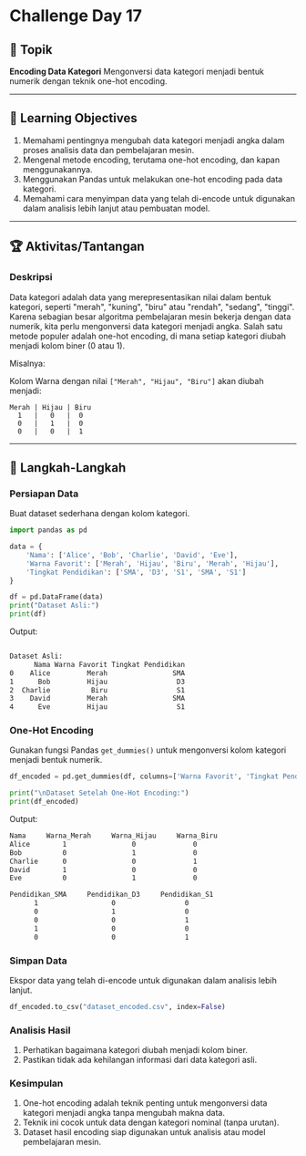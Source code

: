 # Challenge Day 17

## 📝 Topik
**Encoding Data Kategori**
Mengonversi data kategori menjadi bentuk numerik dengan teknik one-hot encoding.

---

## 🎯 Learning Objectives
1. Memahami pentingnya mengubah data kategori menjadi angka dalam proses analisis data dan pembelajaran mesin.
2. Mengenal metode encoding, terutama one-hot encoding, dan kapan menggunakannya.
3. Menggunakan Pandas untuk melakukan one-hot encoding pada data kategori.
4. Memahami cara menyimpan data yang telah di-encode untuk digunakan dalam analisis lebih lanjut atau pembuatan model.


---

## 🏆 Aktivitas/Tantangan

### Deskripsi
Data kategori adalah data yang merepresentasikan nilai dalam bentuk kategori, seperti "merah", "kuning", "biru" atau "rendah", "sedang", "tinggi". Karena sebagian besar algoritma pembelajaran mesin bekerja dengan data numerik, kita perlu mengonversi data kategori menjadi angka. Salah satu metode populer adalah one-hot encoding, di mana setiap kategori diubah menjadi kolom biner (0 atau 1).

Misalnya:

Kolom Warna dengan nilai `["Merah", "Hijau", "Biru"]` akan diubah menjadi:
```
Merah | Hijau | Biru
  1   |   0   |  0
  0   |   1   |  0
  0   |   0   |  1
```

---
## 🚀 Langkah-Langkah

### Persiapan Data
Buat dataset sederhana dengan kolom kategori.
```python
import pandas as pd

data = {
    'Nama': ['Alice', 'Bob', 'Charlie', 'David', 'Eve'],
    'Warna Favorit': ['Merah', 'Hijau', 'Biru', 'Merah', 'Hijau'],
    'Tingkat Pendidikan': ['SMA', 'D3', 'S1', 'SMA', 'S1']
}

df = pd.DataFrame(data)
print("Dataset Asli:")
print(df)
```
Output:
```bash

Dataset Asli:
      Nama Warna Favorit Tingkat Pendidikan
0    Alice         Merah                SMA
1      Bob         Hijau                 D3
2  Charlie          Biru                 S1
3    David         Merah                SMA
4      Eve         Hijau                 S1
```

### One-Hot Encoding
Gunakan fungsi Pandas `get_dummies()` untuk mengonversi kolom kategori menjadi bentuk numerik.
```python
df_encoded = pd.get_dummies(df, columns=['Warna Favorit', 'Tingkat Pendidikan'], prefix=['Warna', 'Pendidikan'])

print("\nDataset Setelah One-Hot Encoding:")
print(df_encoded)
```
Output:
```bash
Nama     Warna_Merah     Warna_Hijau     Warna_Biru
Alice        1                0              0
Bob          0                1              0
Charlie      0                0              1
David        1                0              0 
Eve          0                1              0

Pendidikan_SMA     Pendidikan_D3     Pendidikan_S1
      1                  0                 0
      0                  1                 0
      0                  0                 1
      1                  0                 0 
      0                  0                 1
```

### Simpan Data
Ekspor data yang telah di-encode untuk digunakan dalam analisis lebih lanjut.
```python
df_encoded.to_csv("dataset_encoded.csv", index=False)
```

### Analisis Hasil
1. Perhatikan bagaimana kategori diubah menjadi kolom biner.
2. Pastikan tidak ada kehilangan informasi dari data kategori asli.

### Kesimpulan 
1. One-hot encoding adalah teknik penting untuk mengonversi data kategori menjadi angka tanpa mengubah makna data.
2. Teknik ini cocok untuk data dengan kategori nominal (tanpa urutan).
3. Dataset hasil encoding siap digunakan untuk analisis atau model pembelajaran mesin.
